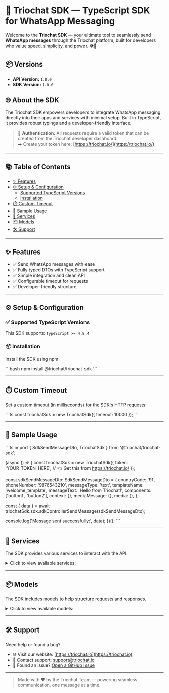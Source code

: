 # 🚀 Triochat SDK — TypeScript SDK for WhatsApp Messaging

Welcome to the **Triochat SDK** — your ultimate tool to seamlessly send **WhatsApp messages** through the Triochat platform, built for developers who value speed, simplicity, and power. 🛠️💬

## 📦 Versions

- **API Version:** `1.0.0`
- **SDK Version:** `1.0.0`

## 🌐 About the SDK

The Triochat SDK empowers developers to integrate WhatsApp messaging directly into their apps and services with minimal setup. Built in TypeScript, it provides robust typings and a developer-friendly interface.

> 🔐 **Authentication:** All requests require a valid token that can be created from the Triochat developer dashboard.  
> ➡️ Create your token here: [https://triochat.io/](https://triochat.io/)

---

## 📚 Table of Contents

- [✨ Features](#-features)
- [⚙️ Setup & Configuration](#️-setup--configuration)
  - [Supported TypeScript Versions](#supported-typescript-versions)
  - [Installation](#installation)
- [⏱️ Custom Timeout](#️-custom-timeout)
- [🚀 Sample Usage](#-sample-usage)
- [🧩 Services](#-services)
- [📦 Models](#-models)
- [🛠️ Support](#️-support)

---

## ✨ Features

- ✅ Send WhatsApp messages with ease
- ✅ Fully typed DTOs with TypeScript support
- ✅ Simple integration and clean API
- ✅ Configurable timeout for requests
- ✅ Developer-friendly structure

---

## ⚙️ Setup & Configuration

### ✅ Supported TypeScript Versions

This SDK supports: `TypeScript >= 4.8.4`

### 📦 Installation

Install the SDK using npm:

\`\`\`bash
npm install @triochat/triochat-sdk
\`\`\`

---

## ⏱️ Custom Timeout

Set a custom timeout (in milliseconds) for the SDK's HTTP requests:

\`\`\`ts
const triochatSdk = new TriochatSdk({ timeout: 10000 });
\`\`\`

---

## 🚀 Sample Usage

\`\`\`ts
import { SdkSendMessageDto, TriochatSdk } from '@triochat/triochat-sdk';

(async () => {
const triochatSdk = new TriochatSdk({
token: 'YOUR_TOKEN_HERE', // 👈 Get this from https://triochat.io/
});

const sdkSendMessageDto: SdkSendMessageDto = {
countryCode: '91',
phoneNumber: '9876543210',
messageType: 'text',
templateName: 'welcome_template',
messageText: 'Hello from Triochat!',
components: ['button1', 'button2'],
context: {},
mediaMessage: {},
media: {},
};

const { data } = await triochatSdk.sdk.sdkControllerSendMessage(sdkSendMessageDto);

console.log('Message sent successfully:', data);
})();
\`\`\`

---

## 🧩 Services

The SDK provides various services to interact with the API.

<details>
<summary>Click to view available services:</summary>

| Name                                               |
| :------------------------------------------------- |
| [SdkService](documentation/services/SdkService.md) |

</details>

---

## 📦 Models

The SDK includes models to help structure requests and responses.

<details>
<summary>Click to view available models:</summary>

| Name                                                           | Description             |
| :------------------------------------------------------------- | :---------------------- |
| [SdkSendMessageDto](documentation/models/SdkSendMessageDto.md) | WhatsApp message schema |

</details>

---

## 🛠️ Support

Need help or found a bug?

- 🌐 Visit our website: [https://triochat.io](https://triochat.io)
- 📧 Contact support: support@triochat.io
- 🐛 Found an issue? [Open a GitHub Issue](https://github.com/triochat/triochat-sdk/issues)

---

> Made with ❤️ by the Triochat Team — powering seamless communication, one message at a time.
